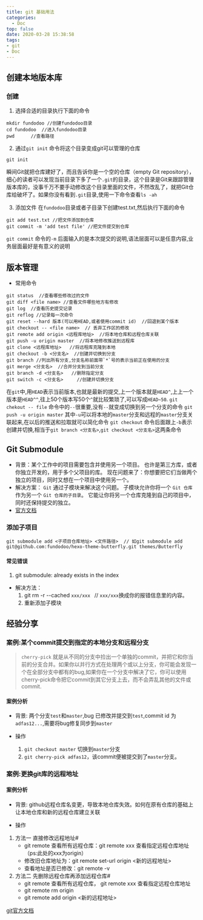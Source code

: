 ```yaml
---
title: git 基础用法
categories:
  - Doc
top: false
date: 2020-03-28 15:38:58
tags: 
- git
- Doc
---
```


## 创建本地版本库

### 创建
1. 选择合适的目录执行下面的命令
```shell
mkdir fundodoo //创建fundodoo目录
cd fundodoo  //进入fundodoo目录
pwd      //查看路径
```

2. 通过`git init` 命令将这个目录变成git可以管理的仓库
```shell
git init
```
瞬间Git就把仓库建好了，而且告诉你是一个空的仓库（empty Git repository），细心的读者可以发现当前目录下多了一个`.git`的目录，这个目录是Git来跟踪管理版本库的，没事千万不要手动修改这个目录里面的文件，不然改乱了，就把Git仓库给破坏了。如果你没有看到`.git`目录,使用一下命令查看`ls -ah`

3. 添加文件
在`fundodoo`目录或者子目录下创建test.txt,然后执行下面的命令
 ```shell
git add test.txt //把文件添加到仓库
git commit -m 'add test file' //把文件提交到仓库
 ```
 `git commit` 命令的`-m` 后面输入的是本次提交的说明,语法层面可以是任意内容,业务层面最好是有意义的说明

## 版本管理

- 常用命令
```shell
git status  //查看哪些修改过的文件
git diff <file name> //查看文件哪些地方有修改
git log  //查看历史提交记录
git reflog //记录每一次命令
git reset --hard 版本(可以用HEAD,或者使用commit id)  //回退到某个版本
git checkout -- <file name>  // 丢弃工作区的修改
git remote add origin <远程库地址>  //将本地仓库和远程仓库关联
git push -u origin master  //将本地修改推送到远程库
git clone <远程库地址>   //将远程库克隆到本地
git checkout -b <分支名>  //创建并切换到分支
git branch //列出所有分支,分支名称前面带`*`号的表示当前正在使用的分支
git merge <分支名>  //合并分支到当前分支
git branch -d <分支名>   //删除指定分支
git switch -c <分支名>     //创建并切换分支
```
在`git`中,用`HEAD`表示当前版本,也就是最新的提交,上一个版本就是`HEAD^`,上上一个版本是`HEAD^^`,往上50个版本写50个`^`就比较繁琐了,可以写成`HEAD~50`.
`git chekout -- file` 命令中的`--`很重要,没有`--`就变成切换到另一个分支的命令
`git push -u origin master` 其中`-u`可以将本地的`master`分支和远程的`master`分支关联起来,在以后的推送和拉取就可以简化命令
`git checkout` 命令后面跟上`-b`表示创建并切换,相当于`git branch <分支名>`,`git checkout <分支名>`这两条命令


## Git Submodule
- 背景：某个工作中的项目需要包含并使用另一个项目。 也许是第三方库，或者你独立开发的，用于多个父项目的库。 现在问题来了：你想要把它们当做两个独立的项目，同时又想在一个项目中使用另一个。
- 解决方案： `Git` 通过子模块来解决这个问题。 子模块允许你将一个 `Git 仓库`作为另一个 `Git 仓库的子目录`。 它能让你将另一个仓库克隆到自己的项目中，同时还保持提交的独立。
- [官方文档](https://git-scm.com/book/zh/v2/Git-%E5%B7%A5%E5%85%B7-%E5%AD%90%E6%A8%A1%E5%9D%97)

### 添加子项目
```shell
git submodule add <子项目仓库地址> <文件路径>  // 如git submodule add git@github.com:fundodoo/hexo-theme-butterfly.git themes/Butterfly
```
#### 常见错误
1. git submodule: already exists in the index
  - 解决方法： 
    1. git rm -r --cached `xxx/xxx ` // `xxx/xxx`换成你的报错信息里的内容。
    2. 重新添加子模块

## 经验分享

### 案例:某个commit提交到指定的本地分支和远程分支

> `cherry-pick` 就是从不同的分支中捡出一个单独的commit，并把它和你当前的分支合并。如果你以并行方式在处理两个或以上分支，你可能会发现一个在全部分支中都有的bug,如果你在一个分支中解决了它，你可以使用cherry-pick命令把它commit到其它分支上去，而不会弄乱其他的文件或commit.

#### 案例分析
- 背景: 两个分支`test`和`master`,bug 已修改并提交到`test`,commit id  为 `adfas12...`,需要将bug修复同步到`master`

- 操作
    1. `git checkout master` 切换到`master`分支
    2. `git cherry-pick adfas12`，该commit便被提交到了`master`分支。

### 案例:更换git库的远程地址

#### 案例分析
- 背景: github远程仓库名变更，导致本地仓库失效。如何在原有仓库的基础上让本地仓库和新的远程仓库建立关联

- 操作
1. 方法一 直接修改远程地址#
    - git remote 查看所有远程仓库：git remote xxx 查看指定远程仓库地址（ps:此处的xxx为origin）
    - 修改旧仓库地址为：git remote set-url origin <新的远程地址>
    - 查看地址是否已修改：git remote -v
2. 方法二 先删除远程仓库再添加远程仓库#
    - git remote 查看所有远程仓库， git remote xxx 查看指定远程仓库地址
    - git remote rm origin
    - git remote add origin <新的远程地址>

[git官方文档](https://git-scm.com/book/zh/v2)